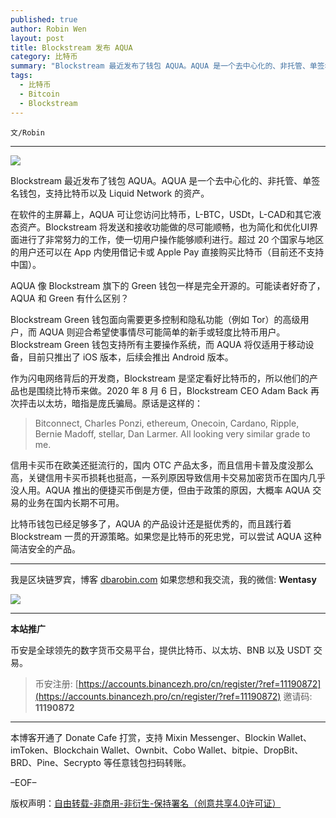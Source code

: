 ```yaml
---
published: true
author: Robin Wen
layout: post
title: Blockstream 发布 AQUA
category: 比特币
summary: "Blockstream 最近发布了钱包 AQUA。AQUA 是一个去中心化的、非托管、单签名钱包，支持比特币以及 Liquid Network 的资产。AQUA 像 Blockstream 旗下的 Green 钱包一样是完全开源的。可能读者好奇了，AQUA 和 Green 有什么区别？比特币钱包已经足够多了，AQUA 的产品设计还是挺优秀的，而且践行着 Blockstream 一贯的开源策略。如果您是比特币的死忠党，可以尝试 AQUA 这种简洁安全的产品。"
tags:
  - 比特币
  - Bitcoin
  - Blockstream
---
```


`文/Robin`

***

![](https://cdn.dbarobin.com/y8qjgr4.png)

Blockstream 最近发布了钱包 AQUA。AQUA 是一个去中心化的、非托管、单签名钱包，支持比特币以及 Liquid Network 的资产。

在软件的主屏幕上，AQUA 可让您访问比特币，L-BTC，USDt，L-CAD和其它液态资产。Blockstream 将发送和接收功能做的尽可能顺畅，也为简化和优化UI界面进行了非常努力的工作，使一切用户操作能够顺利进行。超过 20 个国家与地区的用户还可以在 App 内使用借记卡或 Apple Pay 直接购买比特币（目前还不支持中国）。

AQUA 像 Blockstream 旗下的 Green 钱包一样是完全开源的。可能读者好奇了，AQUA 和 Green 有什么区别？

Blockstream Green 钱包面向需要更多控制和隐私功能（例如 Tor）的高级用户，而 AQUA 则迎合希望使事情尽可能简单的新手或轻度比特币用户。Blockstream Green 钱包支持所有主要操作系统，而 AQUA 将仅适用于移动设备，目前只推出了 iOS 版本，后续会推出 Android 版本。

作为闪电网络背后的开发商，Blockstream 是坚定看好比特币的，所以他们的产品也是围绕比特币来做。2020 年 8 月 6 日，Blockstream CEO Adam Back 再次抨击以太坊，暗指是庞氏骗局。原话是这样的：

> Bitconnect, Charles Ponzi, ethereum, Onecoin, Cardano, Ripple, Bernie Madoff, stellar, Dan Larmer. All looking very similar grade to me.

信用卡买币在欧美还挺流行的，国内 OTC 产品太多，而且信用卡普及度没那么高，关键信用卡买币损耗也挺高，一系列原因导致信用卡交易加密货币在国内几乎没人用。AQUA 推出的便捷买币倒是方便，但由于政策的原因，大概率 AQUA 交易的业务在国内长期不可用。

比特币钱包已经足够多了，AQUA 的产品设计还是挺优秀的，而且践行着 Blockstream 一贯的开源策略。如果您是比特币的死忠党，可以尝试 AQUA 这种简洁安全的产品。

***

我是区块链罗宾，博客 [dbarobin.com](https://dbarobin.com/)
如果您想和我交流，我的微信: **Wentasy**

![](https://cdn.dbarobin.com/v4yywe2.png)

***

**本站推广**

币安是全球领先的数字货币交易平台，提供比特币、以太坊、BNB 以及 USDT 交易。

> 币安注册: [https://accounts.binancezh.pro/cn/register/?ref=11190872](https://accounts.binancezh.pro/cn/register/?ref=11190872)
> 邀请码: **11190872**

***

本博客开通了 Donate Cafe 打赏，支持 Mixin Messenger、Blockin Wallet、imToken、Blockchain Wallet、Ownbit、Cobo Wallet、bitpie、DropBit、BRD、Pine、Secrypto 等任意钱包扫码转账。

<center>
    <div class="--donate-button"
         data-button-id="f8b9df0d-af9a-460d-8258-d3f435445075"
    ></div>
</center>

–EOF–

版权声明：[自由转载-非商用-非衍生-保持署名（创意共享4.0许可证）](http://creativecommons.org/licenses/by-nc-nd/4.0/deed.zh)